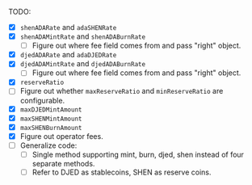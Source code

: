 TODO:

- [x] `shenADARate` and `adaSHENRate`
- [x] `shenADAMintRate` and `shenADABurnRate`
  - [ ] Figure out where fee field comes from and pass "right" object.
- [x] `djedADARate` and `adaDJEDRate`
- [x] `djedADAMintRate` and `djedADABurnRate`
  - [ ] Figure out where fee field comes from and pass "right" object.
- [x] `reserveRatio`
- [ ] Figure out whether `maxReserveRatio` and `minReserveRatio` are configurable.
- [x] `maxDJEDMintAmount`
- [x] `maxSHENMintAmount`
- [x] `maxSHENBurnAmount`
- [x] Figure out operator fees.
- [ ] Generalize code:
  - [ ] Single method supporting mint, burn, djed, shen instead of four separate methods.
  - [ ] Refer to DJED as stablecoins, SHEN as reserve coins.
